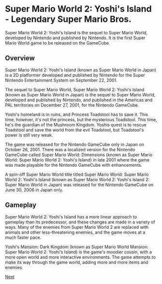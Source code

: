 # Super Mario World 2: Yoshi's Island - Legendary Super Mario Bros.

Super Mario World 2: Yoshi's Island is the sequel to Super Mario World, developed by Nintendo and published by Nintendo. It is the first Super Mario World game to be released on the GameCube.

## Overview

Super Mario World 2: Yoshi's Island (known as Super Mario World in Japan) is a 2D platformer developed and published by Nintendo for the Super Nintendo Entertainment System on September 22, 2001.

The sequel to Super Mario World, Super Mario World 2: Yoshi's Island (known as Super Mario World in Japan) is the sequel to Super Mario World, developed and published by Nintendo, and published in the Americas and PAL territories on December 27, 2001, for the Nintendo GameCube.

Yoshi's homeland is in ruins, and Princess Toadstool has to save it. This time, however, it's not the princess, but the mysterious Toadstool. This time, he's the guardian of the Mushroom Kingdom. Yoshis quest is to rescue Toadstool and save the world from the evil Toadstool, but Toadstool's power is still very weak.

The game was released for the Nintendo GameCube only in Japan on October 26, 2001. There was a localized version for the Nintendo GameCube called Super Mario World: Dimensions (known as Super Mario World: Super Mario World 2: Yoshi's Island) in late 2001 where the game was made playable for the Nintendo GameCube with enhancements.

A spin-off Super Mario World title titled Super Mario World: Super Mario World 2: Yoshi's Island (known as Super Mario World 2: Yoshi's Island 2: Super Mario World in Japan) was released for the Nintendo GameCube on June 30, 2006 in Japan only.

## Gameplay

Super Mario World 2: Yoshi's Island has a more linear approach to gameplay than its predecessor, and these changes are made in a variety of ways. Many of the enemies from Super Mario World 2 are replaced with animals and other less-threatening enemies, and the game moves at a much faster pace.

Yoshi's Mansion: Dark Kingdom (known as Super Mario World Mansion: Super Mario World 2: Yoshi's Island) is the game's moodier cousin, with a more open world and more interactive environments. The game attempts to make its way through the game world, adding more and more items and enemies

[Next](428.md)